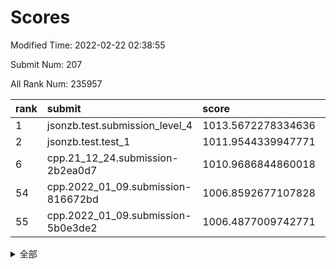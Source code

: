 # Scores

Modified Time: 2022-02-22 02:38:55

Submit Num: 207

All Rank Num: 235957

| rank |               submit               |       score        |       sigma        | pk_num |
| :--- | :--------------------------------- | :----------------- | :----------------- | :----- |
| 1    | jsonzb.test.submission_level_4     | 1013.5672278334636 | 0.8197057626532037 | 4562   |
| 2    | jsonzb.test.test_1                 | 1011.9544339947771 | 0.8041823120962512 | 4558   |
| 6    | cpp.21_12_24.submission-2b2ea0d7   | 1010.9686844860018 | 0.7695594159249332 | 4561   |
| 54   | cpp.2022_01_09.submission-816672bd | 1006.8592677107828 | 0.7183179688212862 | 4557   |
| 55   | cpp.2022_01_09.submission-5b0e3de2 | 1006.4877009742771 | 0.7234734037470686 | 4556   |


<details>
<summary>全部</summary>

| rank |                 submit                 |       score        |       sigma        | pk_num |
| :--- | :------------------------------------- | :----------------- | :----------------- | :----- |
| 1    | jsonzb.test.submission_level_4         | 1013.5672278334636 | 0.8197057626532037 | 4562   |
| 2    | jsonzb.test.test_1                     | 1011.9544339947771 | 0.8041823120962512 | 4558   |
| 3    | gobigger.level_3.submission_level_3_48 | 1011.1712845278934 | 0.7594013172638633 | 4560   |
| 4    | gobigger.level_3.submission_level_3_19 | 1011.1190908150579 | 0.7719356982859547 | 4561   |
| 5    | gobigger.level_3.submission_level_3_21 | 1011.0782649661826 | 0.7630772519404868 | 4559   |
| 6    | cpp.21_12_24.submission-2b2ea0d7       | 1010.9686844860018 | 0.7695594159249332 | 4561   |
| 7    | gobigger.level_3.submission_level_3_23 | 1010.6566490997715 | 0.7577714669999319 | 4560   |
| 8    | gobigger.level_3.submission_level_3_22 | 1010.5004189211395 | 0.7764731760756542 | 4557   |
| 9    | gobigger.level_3.submission_level_3_0  | 1010.4927501369287 | 0.7588016434380854 | 4562   |
| 10   | gobigger.level_3.submission_level_3_16 | 1010.4811251711919 | 0.7537782319634909 | 4558   |
| 11   | gobigger.level_3.submission_level_3_29 | 1010.3778211132312 | 0.7692028982203625 | 4563   |
| 12   | gobigger.level_3.submission_level_3_28 | 1010.3650935166365 | 0.7714559554015079 | 4563   |
| 13   | gobigger.level_3.submission_level_3_6  | 1010.3367133030929 | 0.7663163963453843 | 4561   |
| 14   | gobigger.level_3.submission_level_3_32 | 1010.3162474902294 | 0.7644023885839276 | 4560   |
| 15   | gobigger.level_3.submission_level_3_27 | 1010.3066966673847 | 0.7632343669006812 | 4560   |
| 16   | gobigger.level_3.submission_level_3_33 | 1010.2985188960919 | 0.764815860661413  | 4561   |
| 17   | gobigger.level_3.submission_level_3_11 | 1010.2803497653848 | 0.7581922054419817 | 4566   |
| 18   | gobigger.level_3.submission_level_3_8  | 1010.2796905805488 | 0.755823503647636  | 4561   |
| 19   | gobigger.level_3.submission_level_3_46 | 1010.2430128151385 | 0.7722027920871254 | 4558   |
| 20   | gobigger.level_3.submission_level_3_39 | 1010.1856432913562 | 0.7418311471435959 | 4564   |
| 21   | gobigger.level_3.submission_level_3_17 | 1010.051765646354  | 0.7567800691629416 | 4559   |
| 22   | gobigger.level_3.submission_level_3_30 | 1010.0363965285105 | 0.7776166371354816 | 4567   |
| 23   | gobigger.level_3.submission_level_3_35 | 1009.9889584027843 | 0.7591091460997782 | 4561   |
| 24   | gobigger.level_3.submission_level_3_45 | 1009.9442143098919 | 0.7489588712559796 | 4560   |
| 25   | gobigger.level_3.submission_level_3_34 | 1009.9053989214543 | 0.7761327298877984 | 4555   |
| 26   | gobigger.level_3.submission_level_3_18 | 1009.8929041038903 | 0.7550852555595183 | 4558   |
| 27   | gobigger.level_3.submission_level_3_44 | 1009.8423346694219 | 0.7735748744791416 | 4560   |
| 28   | gobigger.level_3.submission_level_3_49 | 1009.81838680492   | 0.7613024318247613 | 4561   |
| 29   | gobigger.level_3.submission_level_3_15 | 1009.7882609793061 | 0.7543330144885892 | 4559   |
| 30   | gobigger.level_3.submission_level_3_1  | 1009.7471446178131 | 0.7551065343946363 | 4561   |
| 31   | gobigger.level_3.submission_level_3_20 | 1009.7225041910509 | 0.745298207837423  | 4560   |
| 32   | gobigger.level_3.submission_level_3_36 | 1009.7172409322909 | 0.7706762618313331 | 4563   |
| 33   | gobigger.level_3.submission_level_3_47 | 1009.6283288346593 | 0.7414775553694785 | 4560   |
| 34   | gobigger.level_3.submission_level_3_7  | 1009.5652922821594 | 0.7626841111017295 | 4560   |
| 35   | gobigger.level_3.submission_level_3_10 | 1009.5300317098955 | 0.7334423560607455 | 4558   |
| 36   | gobigger.level_3.submission_level_3_9  | 1009.4675644212847 | 0.7596641313304205 | 4564   |
| 37   | gobigger.level_3.submission_level_3_41 | 1009.4383037803341 | 0.7493747770584006 | 4560   |
| 38   | gobigger.level_3.submission_level_3_31 | 1009.4247110608317 | 0.767910827208986  | 4555   |
| 39   | gobigger.level_3.submission_level_3_4  | 1009.3198829391611 | 0.739569491739186  | 4559   |
| 40   | gobigger.level_3.submission_level_3_38 | 1009.1242250576851 | 0.7668440224778579 | 4563   |
| 41   | gobigger.level_3.submission_level_3_13 | 1009.103349579838  | 0.743908993311386  | 4561   |
| 42   | gobigger.level_3.submission_level_3_37 | 1009.0692958600234 | 0.7573014524312974 | 4558   |
| 43   | gobigger.level_3.submission_level_3_24 | 1009.0048162054449 | 0.7344136852896803 | 4559   |
| 44   | gobigger.level_3.submission_level_3_42 | 1008.9978047967368 | 0.7554680759542013 | 4553   |
| 45   | gobigger.level_3.submission_level_3_25 | 1008.9102119751345 | 0.748828766163992  | 4557   |
| 46   | gobigger.level_3.submission_level_3_43 | 1008.8787803121323 | 0.777951194058815  | 4557   |
| 47   | gobigger.level_3.submission_level_3_5  | 1008.8111452228426 | 0.7439174103951043 | 4556   |
| 48   | gobigger.level_3.submission_level_3_12 | 1008.7943820389446 | 0.7723503095895238 | 4557   |
| 49   | gobigger.level_3.submission_level_3_2  | 1008.7487356904411 | 0.7386476746607046 | 4560   |
| 50   | gobigger.level_3.submission_level_3_14 | 1008.5245226946113 | 0.777935372674679  | 4558   |
| 51   | gobigger.level_3.submission_level_3_3  | 1008.4239064736046 | 0.7519836422462662 | 4560   |
| 52   | gobigger.level_3.submission_level_3_40 | 1008.1983997324385 | 0.7389817675171414 | 4556   |
| 53   | gobigger.level_3.submission_level_3_26 | 1007.4738856224566 | 0.7364175300996679 | 4563   |
| 54   | cpp.2022_01_09.submission-816672bd     | 1006.8592677107828 | 0.7183179688212862 | 4557   |
| 55   | cpp.2022_01_09.submission-5b0e3de2     | 1006.4877009742771 | 0.7234734037470686 | 4556   |
| 56   | gobigger.level_1.submission_level_1_27 | 1004.8752978392146 | 0.716866500356123  | 4563   |
| 57   | gobigger.level_1.submission_level_1_1  | 1004.6441205313419 | 0.7134692737397899 | 4565   |
| 58   | gobigger.level_1.submission_level_1_45 | 1004.6332765418757 | 0.7216627046869843 | 4561   |
| 59   | gobigger.level_1.submission_level_1_3  | 1004.5884995777119 | 0.7158371088979575 | 4560   |
| 60   | gobigger.level_1.submission_level_1_24 | 1004.4956048230878 | 0.737101162989304  | 4560   |
| 61   | gobigger.level_1.submission_level_1_38 | 1004.3381073434966 | 0.711456386566425  | 4556   |
| 62   | gobigger.level_1.submission_level_1_14 | 1004.2155802185958 | 0.7200469044589392 | 4559   |
| 63   | gobigger.level_1.submission_level_1_33 | 1004.1496343848786 | 0.7167441505391512 | 4559   |
| 64   | gobigger.level_1.submission_level_1_30 | 1004.0995771115628 | 0.7254249838647874 | 4567   |
| 65   | gobigger.level_1.submission_level_1_12 | 1004.0731047315002 | 0.7227485036300618 | 4557   |
| 66   | gobigger.level_1.submission_level_1_18 | 1004.0474837360532 | 0.7210735113313786 | 4556   |
| 67   | gobigger.level_1.submission_level_1_32 | 1003.9883972112324 | 0.7066856782279317 | 4563   |
| 68   | gobigger.level_1.submission_level_1_47 | 1003.9761411260238 | 0.70648175167113   | 4562   |
| 69   | gobigger.level_1.submission_level_1_26 | 1003.7520509378685 | 0.7286790891498164 | 4564   |
| 70   | gobigger.level_1.submission_level_1_7  | 1003.662261403206  | 0.7165138186075244 | 4562   |
| 71   | gobigger.level_1.submission_level_1_8  | 1003.6575497505889 | 0.7122269085164821 | 4557   |
| 72   | gobigger.level_1.submission_level_1_5  | 1003.5797213216281 | 0.7166357958445816 | 4562   |
| 73   | gobigger.level_1.submission_level_1_11 | 1003.5483056851072 | 0.7183511193386581 | 4560   |
| 74   | gobigger.level_1.submission_level_1_29 | 1003.4939938637066 | 0.7103783856473959 | 4556   |
| 75   | gobigger.level_1.submission_level_1_35 | 1003.4541594423234 | 0.7118566301846315 | 4558   |
| 76   | gobigger.level_1.submission_level_1_13 | 1003.4525387395502 | 0.7100523190773423 | 4563   |
| 77   | gobigger.level_1.submission_level_1_20 | 1003.4496046683996 | 0.707161994228291  | 4561   |
| 78   | gobigger.level_1.submission_level_1_41 | 1003.4327528372024 | 0.7172118319244016 | 4563   |
| 79   | gobigger.level_1.submission_level_1_31 | 1003.396698252121  | 0.7188179694272425 | 4556   |
| 80   | gobigger.level_1.submission_level_1_40 | 1003.376004732135  | 0.7047958291909044 | 4561   |
| 81   | gobigger.level_1.submission_level_1_15 | 1003.3687496034943 | 0.7205792462070735 | 4551   |
| 82   | gobigger.level_1.submission_level_1_37 | 1003.2937284089837 | 0.7257381013337574 | 4560   |
| 83   | gobigger.level_1.submission_level_1_34 | 1003.2912287682643 | 0.7113243897167312 | 4558   |
| 84   | gobigger.level_1.submission_level_1_39 | 1003.2514634683854 | 0.7157485497770322 | 4560   |
| 85   | gobigger.level_1.submission_level_1_43 | 1003.1917412287794 | 0.7183433334463093 | 4564   |
| 86   | gobigger.level_1.submission_level_1_44 | 1003.1813272524814 | 0.7109785055254803 | 4566   |
| 87   | gobigger.level_1.submission_level_1_48 | 1003.1577613617253 | 0.7179366081993782 | 4558   |
| 88   | gobigger.level_1.submission_level_1_2  | 1003.0279541506416 | 0.7202738321437121 | 4556   |
| 89   | gobigger.level_1.submission_level_1_19 | 1003.0249539700033 | 0.707943459858011  | 4556   |
| 90   | gobigger.level_1.submission_level_1_21 | 1002.9052300881227 | 0.7155193921777709 | 4560   |
| 91   | gobigger.level_1.submission_level_1_46 | 1002.866080936538  | 0.70751663108657   | 4564   |
| 92   | gobigger.level_1.submission_level_1_4  | 1002.8475278954664 | 0.7136388295369395 | 4559   |
| 93   | gobigger.level_1.submission_level_1_10 | 1002.7571911409055 | 0.7229017742169408 | 4555   |
| 94   | gobigger.level_1.submission_level_1_9  | 1002.7401940584388 | 0.7192949808052893 | 4558   |
| 95   | gobigger.level_1.submission_level_1_0  | 1002.5391127056671 | 0.712723368850531  | 4564   |
| 96   | gobigger.level_1.submission_level_1_36 | 1002.5056551223007 | 0.7136012764678404 | 4561   |
| 97   | gobigger.level_1.submission_level_1_49 | 1002.4890214797006 | 0.7025558639175775 | 4565   |
| 98   | gobigger.level_1.submission_level_1_23 | 1002.4861833159215 | 0.7133886461177009 | 4561   |
| 99   | gobigger.level_1.submission_level_1_28 | 1002.4150220574159 | 0.7221038996270078 | 4555   |
| 100  | gobigger.level_1.submission_level_1_17 | 1002.3229785975353 | 0.7064589935263456 | 4564   |
| 101  | gobigger.level_1.submission_level_1_22 | 1002.2572796580462 | 0.705278127420147  | 4555   |
| 102  | gobigger.level_1.submission_level_1_6  | 1002.1390661084077 | 0.7164049044019166 | 4563   |
| 103  | gobigger.level_1.submission_level_1_16 | 1002.120415316585  | 0.7211722805263262 | 4566   |
| 104  | gobigger.level_1.submission_level_1_25 | 1001.974271720964  | 0.7179828046983623 | 4559   |
| 105  | gobigger.level_1.submission_level_1_42 | 1001.9439197538961 | 0.711727947719789  | 4557   |
| 106  | gobigger.random.submission_random_27   | 998.0088967251506  | 0.708199583474014  | 4556   |
| 107  | gobigger.random.submission_random_31   | 997.2765055265829  | 0.7111205147124237 | 4559   |
| 108  | gobigger.random.submission_random_19   | 997.0622806900766  | 0.7018981525779977 | 4555   |
| 109  | gobigger.random.submission_random_1    | 997.0194469571063  | 0.7191219003071423 | 4564   |
| 110  | gobigger.random.submission_random_42   | 996.9116512369651  | 0.7167219391678875 | 4559   |
| 111  | gobigger.random.submission_random_3    | 996.8371239943153  | 0.7123714285973515 | 4561   |
| 112  | gobigger.random.submission_random_46   | 996.6029626607171  | 0.7031629947998979 | 4562   |
| 113  | gobigger.random.submission_random_17   | 996.5957178543733  | 0.7111627634154017 | 4562   |
| 114  | gobigger.random.submission_random_6    | 996.5105464345253  | 0.7143761238232774 | 4556   |
| 115  | gobigger.random.submission_random_18   | 996.4848130686474  | 0.714878633340262  | 4562   |
| 116  | gobigger.random.submission_random_28   | 996.3408350361757  | 0.7126151676007826 | 4563   |
| 117  | gobigger.random.submission_random_44   | 996.2865054400022  | 0.7087128119246618 | 4561   |
| 118  | gobigger.random.submission_random_36   | 996.2738173534336  | 0.712055667137725  | 4556   |
| 119  | gobigger.random.submission_random_16   | 996.2457279438869  | 0.720977086608489  | 4559   |
| 120  | gobigger.random.submission_random_12   | 996.1534494119628  | 0.7092109727336182 | 4562   |
| 121  | gobigger.random.submission_random_7    | 996.1342376612876  | 0.7169215659623382 | 4557   |
| 122  | gobigger.random.submission_random_2    | 996.1256529674762  | 0.7136087734101821 | 4561   |
| 123  | gobigger.random.submission_random_24   | 996.1014189414445  | 0.7023894771140204 | 4562   |
| 124  | gobigger.random.submission_random_20   | 996.0926181346725  | 0.7122122789669425 | 4558   |
| 125  | gobigger.random.submission_random_39   | 996.0350704060608  | 0.7206997773721158 | 4561   |
| 126  | gobigger.random.submission_random_11   | 995.9917489750962  | 0.7094256247324201 | 4554   |
| 127  | gobigger.random.submission_random_25   | 995.9915860973075  | 0.7081341138440658 | 4560   |
| 128  | gobigger.random.submission_random_26   | 995.9658544866256  | 0.6944877984239891 | 4557   |
| 129  | gobigger.random.submission_random_30   | 995.9496741495934  | 0.7197608475034414 | 4557   |
| 130  | gobigger.random.submission_random_14   | 995.9255306565351  | 0.7173366560450599 | 4560   |
| 131  | gobigger.random.submission_random_47   | 995.9240883064678  | 0.7137690523863983 | 4558   |
| 132  | gobigger.random.submission_random_38   | 995.9222452665513  | 0.7204268780517202 | 4562   |
| 133  | gobigger.random.submission_random_4    | 995.9007047096885  | 0.7106332074962015 | 4557   |
| 134  | gobigger.random.submission_random_13   | 995.8309512935612  | 0.7128312025152526 | 4556   |
| 135  | gobigger.random.submission_random_10   | 995.8081993447606  | 0.7132255814843963 | 4563   |
| 136  | gobigger.random.submission_random_21   | 995.7713235050663  | 0.7172840687118015 | 4564   |
| 137  | gobigger.random.submission_random_41   | 995.6823720644933  | 0.7058652348874694 | 4557   |
| 138  | gobigger.random.submission_random_29   | 995.6721542815513  | 0.7019750726520282 | 4555   |
| 139  | gobigger.random.submission_random_23   | 995.6514490158523  | 0.7136750215314694 | 4557   |
| 140  | gobigger.random.submission_random_43   | 995.6490098716731  | 0.71801295085575   | 4561   |
| 141  | gobigger.random.submission_random_8    | 995.6210074253268  | 0.7104246567937479 | 4559   |
| 142  | gobigger.random.submission_random_15   | 995.6079825158315  | 0.7110876362682992 | 4557   |
| 143  | gobigger.random.submission_random_48   | 995.5134521576033  | 0.7202710722144627 | 4561   |
| 144  | gobigger.random.submission_random_40   | 995.4709994543831  | 0.718493516596282  | 4557   |
| 145  | gobigger.random.submission_random_45   | 995.4432784517617  | 0.7144833151901929 | 4558   |
| 146  | gobigger.random.submission_random_5    | 995.297475734441   | 0.709741078342631  | 4558   |
| 147  | gobigger.random.submission_random_0    | 995.2769986998967  | 0.7070133258199102 | 4562   |
| 148  | gobigger.random.submission_random_9    | 995.264449355788   | 0.719403010493179  | 4558   |
| 149  | gobigger.random.submission_random_35   | 995.0230731896696  | 0.7035799004399533 | 4564   |
| 150  | gobigger.random.submission_random_22   | 995.009305151101   | 0.7114557565392702 | 4560   |
| 151  | gobigger.random.submission_random_49   | 994.9562551046355  | 0.7226685925629    | 4558   |
| 152  | gobigger.random.submission_random_32   | 994.835064170618   | 0.7054262110558541 | 4561   |
| 153  | gobigger.random.submission_random_37   | 994.7506745774708  | 0.7109501458562649 | 4558   |
| 154  | gobigger.random.submission_random_34   | 994.4364607806962  | 0.7113963438228124 | 4561   |
| 155  | gobigger.random.submission_random_33   | 994.403978565982   | 0.7168918277063742 | 4564   |
| 156  | gobigger.level_2.submission_level_2_4  | 994.3856976918485  | 0.7222383733051146 | 4560   |
| 157  | gobigger.level_2.submission_level_2_47 | 993.9542278476446  | 0.7133870198949003 | 4559   |
| 158  | gobigger.level_2.submission_level_2_18 | 993.8731452468695  | 0.7441847421338988 | 4559   |
| 159  | gobigger.level_2.submission_level_2_24 | 993.8603776110273  | 0.7496568611833541 | 4561   |
| 160  | gobigger.level_2.submission_level_2_32 | 993.4551066198579  | 0.7551327259778735 | 4562   |
| 161  | gobigger.level_2.submission_level_2_7  | 993.4004608362516  | 0.7323598311699175 | 4556   |
| 162  | gobigger.level_2.submission_level_2_0  | 993.3826154811004  | 0.7486706504753992 | 4559   |
| 163  | gobigger.level_2.submission_level_2_22 | 993.3313515120163  | 0.7440466317722408 | 4564   |
| 164  | gobigger.level_2.submission_level_2_31 | 993.2943191697027  | 0.7363920100370872 | 4561   |
| 165  | gobigger.level_2.submission_level_2_17 | 993.2696662293271  | 0.7429558917791469 | 4558   |
| 166  | gobigger.level_2.submission_level_2_30 | 993.1429381029554  | 0.7373642588546796 | 4559   |
| 167  | gobigger.level_2.submission_level_2_36 | 993.0879790894676  | 0.7500193685360887 | 4554   |
| 168  | gobigger.level_2.submission_level_2_37 | 993.004382349484   | 0.7385172360769848 | 4556   |
| 169  | gobigger.level_2.submission_level_2_8  | 992.9758524095348  | 0.7653286141740443 | 4558   |
| 170  | gobigger.level_2.submission_level_2_5  | 992.9670764024802  | 0.7289702066406392 | 4559   |
| 171  | gobigger.level_2.submission_level_2_29 | 992.8247709632859  | 0.7611444746344501 | 4558   |
| 172  | gobigger.level_2.submission_level_2_6  | 992.7509197836157  | 0.7491443701682412 | 4561   |
| 173  | gobigger.level_2.submission_level_2_44 | 992.6994602968482  | 0.738676685426024  | 4559   |
| 174  | gobigger.level_2.submission_level_2_12 | 992.6387794763266  | 0.7309759900098599 | 4563   |
| 175  | gobigger.level_2.submission_level_2_11 | 992.6385089395941  | 0.7286592634448986 | 4558   |
| 176  | gobigger.level_2.submission_level_2_15 | 992.5196615830181  | 0.7398266202726143 | 4560   |
| 177  | gobigger.level_2.submission_level_2_43 | 992.4915446569735  | 0.7406155281897117 | 4555   |
| 178  | gobigger.level_2.submission_level_2_14 | 992.4799579222677  | 0.7522370654674456 | 4559   |
| 179  | gobigger.level_2.submission_level_2_19 | 992.3480607075401  | 0.7347134177975186 | 4561   |
| 180  | gobigger.level_2.submission_level_2_13 | 992.3170383249542  | 0.7359185344936328 | 4564   |
| 181  | gobigger.level_2.submission_level_2_40 | 992.2882430730001  | 0.7400661852219331 | 4559   |
| 182  | gobigger.level_2.submission_level_2_34 | 992.2258063579781  | 0.7310809401153167 | 4559   |
| 183  | gobigger.level_2.submission_level_2_16 | 992.183897667096   | 0.7457703461175473 | 4558   |
| 184  | gobigger.level_2.submission_level_2_2  | 991.9861426594008  | 0.7348136513839472 | 4555   |
| 185  | gobigger.level_2.submission_level_2_39 | 991.9436836407735  | 0.7394775561028513 | 4556   |
| 186  | gobigger.level_2.submission_level_2_3  | 991.8698890302215  | 0.739068571793312  | 4553   |
| 187  | gobigger.level_2.submission_level_2_21 | 991.7449968682047  | 0.7580559243361439 | 4558   |
| 188  | gobigger.level_2.submission_level_2_10 | 991.7034326754242  | 0.7492176965982293 | 4563   |
| 189  | gobigger.level_2.submission_level_2_9  | 991.615607306118   | 0.76234954586831   | 4563   |
| 190  | gobigger.level_2.submission_level_2_45 | 991.614736056174   | 0.7626660429692846 | 4562   |
| 191  | gobigger.level_2.submission_level_2_20 | 991.5586444657414  | 0.7493033663746125 | 4556   |
| 192  | gobigger.level_2.submission_level_2_46 | 991.5328358282726  | 0.7520639437741603 | 4558   |
| 193  | gobigger.level_2.submission_level_2_41 | 991.5218600628839  | 0.7275707526001297 | 4560   |
| 194  | gobigger.level_2.submission_level_2_23 | 991.5108907735087  | 0.7454808784557275 | 4560   |
| 195  | gobigger.level_2.submission_level_2_26 | 991.4696250351499  | 0.7499900321221513 | 4559   |
| 196  | gobigger.level_2.submission_level_2_38 | 991.4383223103164  | 0.7498737017459122 | 4563   |
| 197  | gobigger.level_2.submission_level_2_27 | 991.4143289634815  | 0.7798769747757026 | 4559   |
| 198  | gobigger.level_2.submission_level_2_25 | 991.3959831848928  | 0.7599367891372568 | 4560   |
| 199  | gobigger.level_2.submission_level_2_42 | 991.3915137040536  | 0.7556434508703401 | 4555   |
| 200  | gobigger.level_2.submission_level_2_48 | 991.2493912666145  | 0.7521626789695204 | 4557   |
| 201  | gobigger.level_2.submission_level_2_35 | 991.0918852414152  | 0.7488212751405462 | 4561   |
| 202  | gobigger.level_2.submission_level_2_49 | 991.033871504548   | 0.7497562571556087 | 4558   |
| 203  | gobigger.level_2.submission_level_2_28 | 990.8071748089262  | 0.7597555573529601 | 4556   |
| 204  | gobigger.level_2.submission_level_2_33 | 990.2624504241247  | 0.7732857983719841 | 4563   |
| 205  | gobigger.level_2.submission_level_2_1  | 990.1099883924851  | 0.7486930660992293 | 4563   |
| 206  | gobigger.none.submission_none_0        | 978.5873059310644  | 1.1655767146528144 | 4551   |
| 207  | gobigger.none.submission_none_1        | 976.7092178743862  | 1.3656741016169835 | 4561   |

</details>